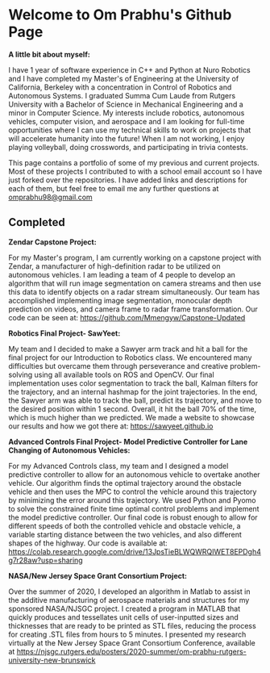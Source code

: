 # Welcome to Om Prabhu's Github Page


**A little bit about myself:**

I have 1 year of software experience in C++ and Python at Nuro Robotics and I have completed my Master's of Engineering at the University of California, Berkeley with a concentration in Control of Robotics and Autonomous Systems. I graduated Summa Cum Laude from Rutgers University with a Bachelor of Science in Mechanical Engineering and a minor in Computer Science. My interests include robotics, autonomous vehicles, computer vision, and aerospace and I am looking for full-time opportunities where I can use my technical skills to work on projects that will accelerate humanity into the future! When I am not working, I enjoy playing volleyball, doing crosswords, and participating in trivia contests.


This page contains a portfolio of some of my previous and current projects. Most of these projects I contributed to with a school email account so I have just forked over the repositories. I have added links and descriptions for each of them, but feel free to email me any further questions at omprabhu98@gmail.com

## Completed

**Zendar Capstone Project:** 

For my Master's program, I am currently working on a capstone project with Zendar, a manufacturer of high-definition radar to be utilized on autonomous vehicles. I am leading a team of 4 people to develop an algorithm that will run image segmentation on camera streams and then use this data to identify objects on a radar stream simultaneously. Our team has accomplished implementing image segmentation, monocular depth prediction on videos, and camera frame to radar frame transformation. Our code can be seen at: https://github.com/Mmengyw/Capstone-Updated

**Robotics Final Project- SawYeet:** 

My team and I decided to make a Sawyer arm track and hit a ball for the final project for our Introduction to Robotics class. We encountered many difficulties but overcame them through perseverance and creative problem-solving using all available tools on ROS and OpenCV. Our final implementation uses color segmentation to track the ball, Kalman filters for the trajectory, and an internal hashmap for the joint trajectories. In the end, the Sawyer arm was able to track the ball, predict its trajectory, and move to the desired position within 1 second. Overall, it hit the ball 70% of the time, which is much higher than we predicted. We made a website to showcase our results and how we got there at: https://sawyeet.github.io


**Advanced Controls Final Project- Model Predictive Controller for Lane Changing of Autonomous Vehicles:**

For my Advanced Controls class, my team and I designed a model predictive controller to allow for an autonomous vehicle to overtake another vehicle. Our algorithm  finds the optimal trajectory around the obstacle vehicle and then uses the MPC to control the vehicle around this trajectory by minimizing the error around this trajectory. We used Python and Pyomo to solve the constrained finite time optimal control problems and implement the model predictive controller. Our final code is robust enough to allow for different speeds of both the controlled vehicle and obstacle vehicle, a variable starting distance between the two vehicles, and also different shapes of the highway. Our code is available at: https://colab.research.google.com/drive/13JpsTieBLWQWRQIWET8EPDgh4g7r28aw?usp=sharing


**NASA/New Jersey Space Grant Consortium Project:**

Over the summer of 2020, I developed an algorithm in Matlab to assist in the additive manufacturing of aerospace materials and structures for my sponsored NASA/NJSGC project. I created a program in MATLAB that quickly produces and tessellates unit cells of user-inputted sizes and thicknesses that are ready to be printed as STL files, reducing the process for creating .STL files from hours to 5 minutes. I presented my research virtually at the New Jersey Space Grant Consortium Conference, available at https://njsgc.rutgers.edu/posters/2020-summer/om-prabhu-rutgers-university-new-brunswick 
